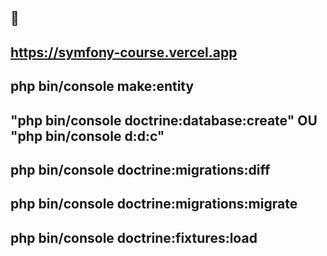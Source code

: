 ## 🦕
## https://symfony-course.vercel.app
## php bin/console make:entity
## "php bin/console doctrine:database:create" OU "php bin/console d:d:c"
## php bin/console doctrine:migrations:diff
## php bin/console doctrine:migrations:migrate 
## php bin/console doctrine:fixtures:load